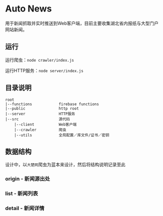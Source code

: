 # Auto News

用于新闻抓取并实时推送到Web客户端，目前主要收集湖北省内报纸与大型门户网站新闻。

## 运行
运行爬虫：`node crawler/index.js`

运行HTTP服务：`node server/index.js`

## 目录说明
    root
    |--functions            firebase functions
    |--public               http root
    |--server               HTTP服务
    |--src                  源代码
        |--client           Web客户端
        |--crawler          爬虫
        |--utils            全局配置／库文件/证书／密钥
    
## 数据结构
设计中，以`大楚网`爬虫为蓝本来设计，然后将结构说明记录至此
### origin - 新闻源出处

### list - 新闻列表

### detail - 新闻详情